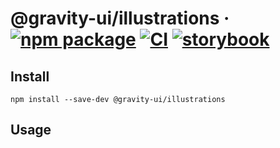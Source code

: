 # @gravity-ui/illustrations &middot; [![npm package](https://img.shields.io/npm/v/@gravity-ui/illustrations)](https://www.npmjs.com/package/@gravity-ui/illustrations) [![CI](https://img.shields.io/github/actions/workflow/status/gravity-ui/illustrations/.github/workflows/ci.yml?label=CI&logo=github)](https://github.com/gravity-ui/illustrations/actions/workflows/ci.yml?query=branch:main) [![storybook](https://img.shields.io/badge/Storybook-deployed-ff4685)](https://preview.gravity-ui.com/illustrations/)

## Install

```shell
npm install --save-dev @gravity-ui/illustrations
```

## Usage

